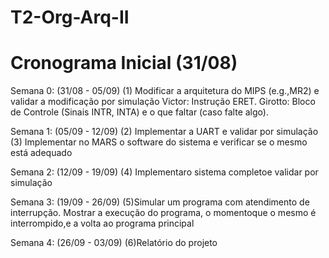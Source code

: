 # T2-Org-Arq-II

# Cronograma Inicial (31/08)

Semana 0: (31/08 - 05/09)
  (1) Modificar a arquitetura do MIPS (e.g.,MR2) e validar a modificação por simulação
      Victor: Instrução ERET.
      Girotto: Bloco de Controle (Sinais INTR, INTA) e o que faltar (caso falte algo).

Semana 1: (05/09 - 12/09)
  (2) Implementar a UART e validar por simulação
  (3) Implementar no MARS o software do sistema e verificar se o mesmo está adequado

Semana 2: (12/09 - 19/09)
  (4) Implementaro sistema completoe validar por simulação

Semana 3: (19/09 - 26/09)
  (5)Simular um programa com atendimento de interrupção. Mostrar a execução do programa, o momentoque o mesmo é interrompido,e a volta ao programa principal

Semana 4: (26/09 - 03/09)
  (6)Relatório do projeto

